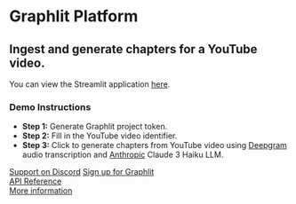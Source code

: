 # Graphlit Platform

## Ingest and generate chapters for a YouTube video.

You can view the Streamlit application [here](https://graphlit-samples-summary-youtube-feed.streamlit.app/).

### Demo Instructions
- **Step 1:** Generate Graphlit project token.
- **Step 2:** Fill in the YouTube video identifier.
- **Step 3:** Click to generate chapters from YouTube video using [Deepgram](https://www.deepgram.com) audio transcription and [Anthropic](https://www.anthropic.com) Claude 3 Haiku LLM.     

[Support on Discord](https://discord.gg/ygFmfjy3Qx)
[Sign up for Graphlit](https://docs.graphlit.dev/getting-started/signup)            
[API Reference](https://docs.graphlit.dev/graphlit-data-api/api-reference)     
[More information](https://www.graphlit.com)
